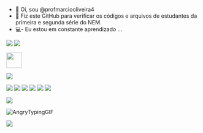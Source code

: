 - 👋 Oi, sou @profmarciooliveira4
- 👀 Fiz este GitHub para verificar os códigos e arquivos de estudantes da primeira e segunda série do NEM.
- 💻- Eu estou em constante aprendizado ...

<!---
profmarciooliveira4/profmarciooliveira4 is a ✨ special ✨ repository because its `README.md` (this file) appears on your GitHub profile.
You can click the Preview link to take a look at your changes.
--->
![](https://img.shields.io/badge/Opera-FF1B2D?style=for-the-badge&logo=Opera&logoColor=white)
![](https://img.shields.io/badge/LibreOffice-18A303?style=for-the-badge&logo=LibreOffice&logoColor=white)

<img src="https://cdn.jsdelivr.net/gh/devicons/devicon/icons/moodle/moodle-original.svg" width="40" height="40"/>

![](https://img.shields.io/badge/Linux_Mint-87CF3E?style=for-the-badge&logo=linux-mint&logoColor=white)

![](https://img.shields.io/badge/Scratch-4D97FF?style=for-the-badge&logo=Scratch&logoColor=white)
![](https://img.shields.io/badge/VSCode-0078D4?style=for-the-badge&logo=visual%20studio%20code&logoColor=white)
![](https://img.shields.io/badge/GitHub-100000?style=for-the-badge&logo=github&logoColor=white)
![](https://img.shields.io/badge/HTML5-E34F26?style=for-the-badge&logo=html5&logoColor=white)
![](https://img.shields.io/badge/CSS3-1572B6?style=for-the-badge&logo=css3&logoColor=white)
![](https://img.shields.io/badge/Vercel-000000?style=for-the-badge&logo=vercel&logoColor=white)

![](https://img.shields.io/badge/Figma-F24E1E?style=for-the-badge&logo=figma&logoColor=white)
       
         
![AngryTypingGIF](https://user-images.githubusercontent.com/105569880/175815020-6fdde529-118c-4cf1-ab25-4cc2f6d31b9a.gif)


![](https://github.com/camilafernanda/camilafernanda/raw/output/github-contribution-grid-snake.svg)

          





